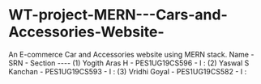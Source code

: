 # WT-project-MERN---Cars-and-Accessories-Website-
An E-commerce Car and Accessories website using MERN stack.
Name - SRN - Section ----
(1) Yogith Aras H - PES1UG19CS596 - I :
(2) Yaswal S Kanchan - PES1UG19CS593 - I :
(3) Vridhi Goyal - PES1UG19CS582 - I :
        
